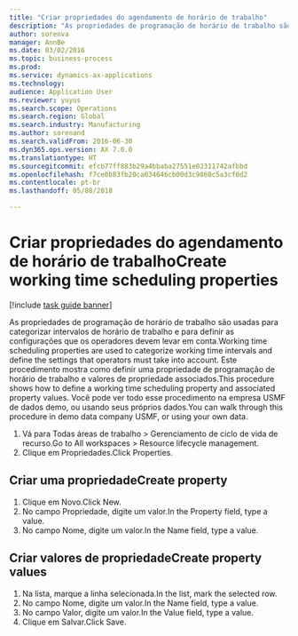 ```yaml
--- 
title: "Criar propriedades do agendamento de horário de trabalho"
description: "As propriedades de programação de horário de trabalho são usadas para categorizar intervalos de horário de trabalho e para definir as configurações que os operadores devem levar em conta."
author: sorenva
manager: AnnBe
ms.date: 03/02/2016
ms.topic: business-process
ms.prod: 
ms.service: dynamics-ax-applications
ms.technology: 
audience: Application User
ms.reviewer: yuyus
ms.search.scope: Operations
ms.search.region: Global
ms.search.industry: Manufacturing
ms.author: sorenand
ms.search.validFrom: 2016-06-30
ms.dyn365.ops.version: AX 7.0.0
ms.translationtype: HT
ms.sourcegitcommit: efcb77ff883b29a4bbaba27551e02311742afbbd
ms.openlocfilehash: f7ce0b83fb20ca034646cb00d3c9860c5a3cf0d2
ms.contentlocale: pt-br
ms.lasthandoff: 05/08/2018

---
```

# <a name="create-working-time-scheduling-properties"></a><span data-ttu-id="f9de9-103">Criar propriedades do agendamento de horário de trabalho</span><span class="sxs-lookup"><span data-stu-id="f9de9-103">Create working time scheduling properties</span></span>

[!include [task guide banner](../../includes/task-guide-banner.md)]

<span data-ttu-id="f9de9-104">As propriedades de programação de horário de trabalho são usadas para categorizar intervalos de horário de trabalho e para definir as configurações que os operadores devem levar em conta.</span><span class="sxs-lookup"><span data-stu-id="f9de9-104">Working time scheduling properties are used to categorize working time intervals and define the settings that operators must take into account.</span></span> <span data-ttu-id="f9de9-105">Este procedimento mostra como definir uma propriedade de programação de horário de trabalho e valores de propriedade associados.</span><span class="sxs-lookup"><span data-stu-id="f9de9-105">This procedure shows how to define a working time scheduling property and associated property values.</span></span> <span data-ttu-id="f9de9-106">Você pode ver todo esse procedimento na empresa USMF de dados demo, ou usando seus próprios dados.</span><span class="sxs-lookup"><span data-stu-id="f9de9-106">You can walk through this procedure in demo data company USMF, or using your own data.</span></span>

1. <span data-ttu-id="f9de9-107">Vá para Todas áreas de trabalho > Gerenciamento de ciclo de vida de recurso.</span><span class="sxs-lookup"><span data-stu-id="f9de9-107">Go to All workspaces > Resource lifecycle management.</span></span>
2. <span data-ttu-id="f9de9-108">Clique em Propriedades.</span><span class="sxs-lookup"><span data-stu-id="f9de9-108">Click Properties.</span></span>

## <a name="create-property"></a><span data-ttu-id="f9de9-109">Criar uma propriedade</span><span class="sxs-lookup"><span data-stu-id="f9de9-109">Create property</span></span>
1. <span data-ttu-id="f9de9-110">Clique em Novo.</span><span class="sxs-lookup"><span data-stu-id="f9de9-110">Click New.</span></span>
2. <span data-ttu-id="f9de9-111">No campo Propriedade, digite um valor.</span><span class="sxs-lookup"><span data-stu-id="f9de9-111">In the Property field, type a value.</span></span>
3. <span data-ttu-id="f9de9-112">No campo Nome, digite um valor.</span><span class="sxs-lookup"><span data-stu-id="f9de9-112">In the Name field, type a value.</span></span>

## <a name="create-property-values"></a><span data-ttu-id="f9de9-113">Criar valores de propriedade</span><span class="sxs-lookup"><span data-stu-id="f9de9-113">Create property values</span></span>
1. <span data-ttu-id="f9de9-114">Na lista, marque a linha selecionada.</span><span class="sxs-lookup"><span data-stu-id="f9de9-114">In the list, mark the selected row.</span></span>
2. <span data-ttu-id="f9de9-115">No campo Nome, digite um valor.</span><span class="sxs-lookup"><span data-stu-id="f9de9-115">In the Name field, type a value.</span></span>
3. <span data-ttu-id="f9de9-116">No campo Valor, digite um valor.</span><span class="sxs-lookup"><span data-stu-id="f9de9-116">In the Value field, type a value.</span></span>
4. <span data-ttu-id="f9de9-117">Clique em Salvar.</span><span class="sxs-lookup"><span data-stu-id="f9de9-117">Click Save.</span></span>


